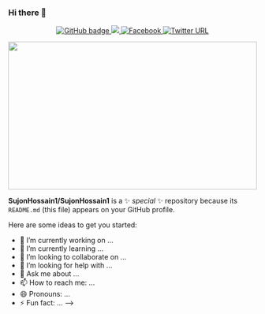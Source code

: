 ### Hi there 👋
<p align="center">
  <a href="https://github.com/SujonHossain1?tab=followers">
    <img src="https://img.shields.io/github/followers/SujonHossain1?label=Followers&logo=GitHub&style=for-the-badge" alt="GitHub badge" />
  </a>
  <a href="http://twitter.com/eddiejaoude">
    <img src="https://img.shields.io/twitter/follow/eddiejaoude?label=Twitter&logo=twitter&style=for-the-badge" />
  </a>
  <a href="https://www.facebook.com/SujonHossainBD">
   <img alt="Facebook" src="https://img.shields.io/twitter/url?label=Facebook&logo=facebook&style=for-the-badge&url=https%3A%2F%2Fwww.facebook.com%2FSujonHossainBD">
  </a>
  <a href="https://www.linkedin.com/in/sujonhossain/">
    <img alt="Twitter URL" src="https://img.shields.io/twitter/url?color=white&label=LInkedin&logo=linkedin&logoColor=blue&style=for-the-badge&url=https%3A%2F%2Flinkedin.com">
  </a>
 
</p>

<small align="center"><img width="100%" height="300px"  src="https://github-readme-stats.vercel.app/api?username=SujonHossain1&show_icons=true&text_color=9f9f9f&bg_color=151515&text_size=16px" /></small>

**SujonHossain1/SujonHossain1** is a ✨ _special_ ✨ repository because its `README.md` (this file) appears on your GitHub profile.

Here are some ideas to get you started:

- 🔭 I’m currently working on ...
- 🌱 I’m currently learning ...
- 👯 I’m looking to collaborate on ...
- 🤔 I’m looking for help with ...
- 💬 Ask me about ...
- 📫 How to reach me: ...
- 😄 Pronouns: ...
- ⚡ Fun fact: ...
-->
